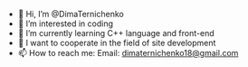 - 👋 Hi, I’m @DimaTernichenko
- 👀 I’m interested in coding
- 🌱 I’m currently learning C++ language and front-end
- 💞️ I want to cooperate in the field of site development
- 📫 How to reach me: Email: dimaternichenko18@gmail.com

<!---
DimaTernichenko/DimaTernichenko is a ✨ special ✨ repository because its `README.md` (this file) appears on your GitHub profile.
You can click the Preview link to take a look at your changes.
--->
